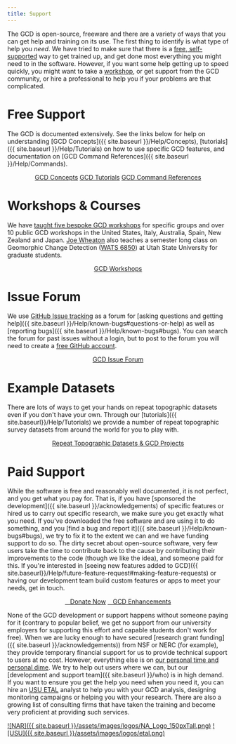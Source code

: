 ```yaml
---
title: Support
---
```


The GCD is open-source, freeware and there are a variety of ways that you can get help and training on its use. The first thing to identify is what type of help you *need*. We have tried to make sure that there is a [free, self-supported](#free-support) way to get trained up, and get done most everything you might need to in the software. However, if you want some help getting up to speed quickly, you might want to take a [workshop](#gcd-workshops--courses), or get support from the GCD community, or hire a professional to help you if your problems are that complicated. 

# Free Support

The GCD is documented extensively. See the links below for help on understanding [GCD Concepts]({{ site.baseurl }}/Help/Concepts), [tutorials]({{ site.baseurl }}/Help/Tutorials) on how to use specific GCD features, and documentation on [GCD Command References]({{ site.baseurl }}/Help/Commands).
<div style="text-align: center">
	<a class="hollow button" href="{{ site.baseurl }}/Help/Concepts"><i class="fa fa-lightbulb-o"></i>  GCD Concepts</a>  
    <a class="hollow button" href="{{ site.baseurl }}/Help/Tutorials"><i class="fa fa-youtube"></i>  GCD Tutorials</a>  
    <a class="hollow button" href="{{ site.baseurl }}/Help/Commands"><i class="fa fa-terminal"></i>  GCD Command References</a>  
</div>

# Workshops & Courses

We have [taught five bespoke GCD workshops](http://www.joewheaton.org/workshops.html) for specific groups and over 10 public GCD workshops in the United States, Italy, Australia, Spain, New Zealand and Japan.  [Joe Wheaton](http://joewheaton.org) also teaches a semester long class on Geomorphic Change Detection ([WATS 6850](http://catalog.usu.edu/preview_course_nopop.php?catoid=12&coid=93001)) at Utah State University for graduate students. 
<div align="center">
    <a class="hollow button" href="{{ site.baseurl }}/Help/Workshops"><i class="fa fa-graduation-cap"></i>  GCD Workshops</a>  
</div>

# Issue Forum 

We use [GitHub Issue tracking](https://github.com/Riverscapes/gcd/issues) as a forum for [asking questions and getting help]({{ site.baseurl }}/Help/known-bugs#questions-or-help) as well as [reporting bugs]({{ site.baseurl }}/Help/known-bugs#bugs). You can search the forum for past issues without a login, but to post to the forum you will need to create a [free GitHub account](https://github.com/join).

<div style="text-align: center">
    <a class="hollow button" href="https://github.com/Riverscapes/gcd/issues"><i class="fa fa-github"></i>  GCD Issue Forum</a>  
</div>

# Example Datasets

There are lots of ways to get your hands on repeat topographic datasets even if you don't have your own. Through our [tutorials]({{ site.baseurl}}/Help/Tutorials) we provide a number of repeat topographic survey datasets from around the world for you to play with. 

<div align="center">
	<a class="hollow button" href="{{ site.baseurl}}/Help/example-data-sets.html" ><i class="fa fa-database"></i> Repeat Topographic Datasets & GCD Projects</a>
</div>

# Paid Support

While the software is free and reasonably well documented, it is not perfect, and you get what you pay for. That is, if you have [sponsored the development]({{ site.baseurl }}/acknowledgements) of specific features or hired us to carry out specific research, we make sure you get exactly what you need. If you've downloaded the free software and are using it to do something, and you [find a bug and report it]({{ site.baseurl }}/Help/known-bugs#bugs), we try to fix it to the extent we can and we have funding support to do so. The dirty secret about open-source software, very few users take the time to contribute back to the cause by contributing their improvements to the code (though we like the idea), and someone paid for this.  If you're interested in [seeing new features added to GCD]({{ site.baseurl}}/Help/future-feature-request#making-feature-requests) or having our development team build custom features or apps to meet your needs, get in touch. 

<div align="center">
	<a class="button success" href="{{ site.baseurl}}/Help/future-feature-request#want-to-donate-to-the-cause" ><i class="fa fa-paypal"></i>&nbsp;&nbsp; Donate Now</a>
	<a class="hollow button" href="{{ site.baseurl}}/Help/future-feature-request#making-feature-requests" ><i class="fa fa-lightbulb-o"></i>&nbsp;&nbsp;  GCD Enhancements</a>
</div>

None of the GCD development or support happens without someone paying for it (contrary to popular belief, we get no support from our university employers for supporting this effort and capable students don't work for free). When we are lucky enough to have secured [research grant funding]({{ site.baseurl }}/acknowledgements)) from NSF or NERC (for example), they provide temporary financial support for us to provide technical support to users at no cost. However, everything else is on [our personal time and personal dime](http://127.0.0.1:4001/who.html).  We try to help out users where we can, but our  [development and support team]({{ site.baseurl }}/who)  is in high demand.  If you want to ensure you get the help you need when you need it, you can  hire an [USU ETAL](http://etal.joewheaton.org)  analyst to help you with your GCD analysis, designing monitoring campaigns or helping you with your research. There are also a growing list of consulting firms that have taken the training and become very proficient at providing such services.

[![NAR]({{ site.baseurl }}/assets/images/logos/NA_Logo_150pxTall.png)](http://northarrowresearch.com/)
[![USU]({{ site.baseurl }}/assets/images/logos/etal.png)](http://etal.joewheaton.org)

